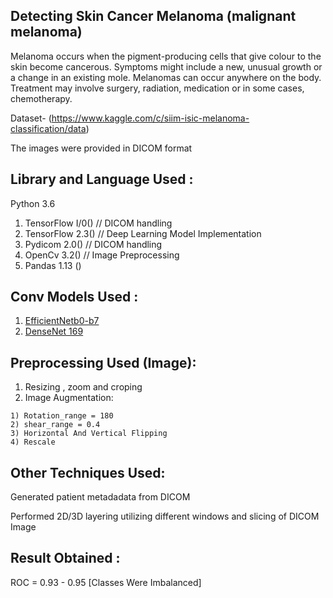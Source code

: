 ## Detecting Skin Cancer Melanoma (malignant melanoma) 

Melanoma occurs when the pigment-producing cells that give colour to the skin become cancerous.
Symptoms might include a new, unusual growth or a change in an existing mole. Melanomas can occur anywhere on the body.
Treatment may involve surgery, radiation, medication or in some cases, chemotherapy.

Dataset- (https://www.kaggle.com/c/siim-isic-melanoma-classification/data)

The images were provided in DICOM format

## Library and Language Used :   

Python 3.6 
  1) TensorFlow I/0()  // DICOM handling 
  2) TensorFlow 2.3()  // Deep Learning Model Implementation
  3) Pydicom 2.0()    // DICOM handling
  4) OpenCv 3.2()      // Image Preprocessing
  5) Pandas 1.13 ()
  

## Conv Models Used  :

  1) [EfficientNetb0-b7](https://arxiv.org/abs/1905.11946)
  2) [DenseNet 169](https://arxiv.org/abs/1608.06993)

## Preprocessing Used (Image):
  
  1) Resizing , zoom and croping 
  2) Image Augmentation: 
  
    1) Rotation_range = 180
    2) shear_range = 0.4
    3) Horizontal And Vertical Flipping 
    4) Rescale 
    
 ## Other Techniques Used:
 
 Generated patient metadadata from DICOM  
 
 Performed 2D/3D layering utilizing different windows and slicing of DICOM Image
  
## Result Obtained :

  ROC = 0.93 - 0.95 [Classes Were Imbalanced]
  

